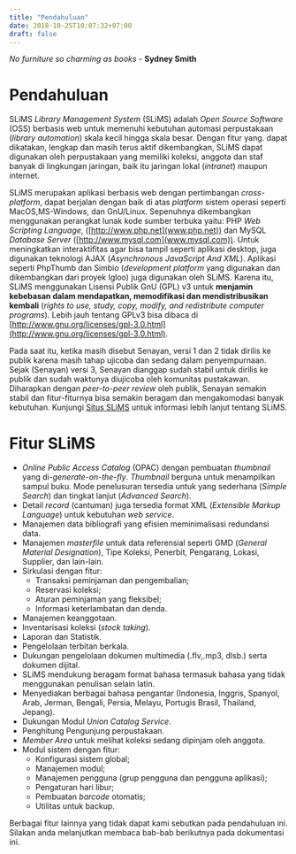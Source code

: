 ```yaml
---
title: "Pendahuluan"
date: 2018-10-25T10:07:32+07:00
draft: false
---
```


_No furniture so charming as books_ - **Sydney Smith**

# Pendahuluan

SLiMS _Library Management System_ (SLiMS) adalah _Open Source Software_ (OSS) berbasis web untuk memenuhi kebutuhan automasi perpustakaan (_library automation_) skala kecil hingga skala besar. Dengan fitur yang. dapat dikatakan, lengkap dan masih terus aktif dikembangkan, SLiMS dapat digunakan oleh perpustakaan yang memiliki koleksi, anggota dan staf banyak di lingkungan jaringan, baik itu jaringan lokal (_intranet_) maupun internet.

SLiMS merupakan aplikasi berbasis web dengan pertimbangan _cross-platform_, dapat berjalan dengan baik di atas _platform_ sistem operasi seperti MacOS,MS-Windows, dan GnU/Linux. Sepenuhnya dikembangkan menggunakan perangkat lunak kode sumber terbuka yaitu: PHP _Web Scripting Language_, ([http://www.php.net](www.php.net)) dan MySQL _Database Server_ ([http://www.mysql.com](www.mysql.com)). Untuk meningkatkan interaktifitas agar bisa tampil seperti aplikasi desktop, juga digunakan teknologi AJAX (_Asynchronous JavaScript And XML_). Aplikasi seperti PhpThumb dan Simbio (_development platform_ yang digunakan dan dikembangkan dari proyek Igloo) juga digunakan oleh SLiMS. Karena itu, SLiMS menggunakan Lisensi Publik GnU (GPL) v3 untuk **menjamin kebebasan dalam mendapatkan, memodifikasi dan mendistribusikan kembali** (_rights to use, study, copy, modify, and redistribute computer programs_). Lebih jauh tentang GPLv3 bisa dibaca di [http://www.gnu.org/licenses/gpl-3.0.html](http://www.gnu.org/licenses/gpl-3.0.html).

Pada saat itu, ketika masih disebut Senayan, versi 1 dan 2 tidak dirilis ke publik karena masih tahap ujicoba dan sedang dalam penyempurnaan. Sejak (Senayan) versi 3, Senayan dianggap sudah stabil untuk dirilis ke publik dan sudah waktunya diujicoba oleh komunitas pustakawan. Diharapkan dengan _peer-to-peer review_ oleh publik, Senayan semakin stabil dan fitur-fiturnya bisa semakin beragam dan mengakomodasi banyak kebutuhan. Kunjungi [Situs SLiMS](http://slims.web.id) untuk informasi lebih lanjut tentang SLiMS.

# Fitur SLiMS

* _Online Public Access Catalog_ (OPAC) dengan pembuatan _thumbnail_ yang di-_generate-on-the-fly_. _Thumbnail_ berguna untuk menampilkan sampul buku. Mode penelusuran tersedia untuk yang sederhana (_Simple Search_) dan tingkat lanjut (_Advanced Search_).
* Detail _record_ (cantuman) juga tersedia format XML (_Extensible Markup Language_) untuk kebutuhan _web service_.
* Manajemen data bibliografi yang efisien meminimalisasi redundansi data.
* Manajemen _masterfile_ untuk data referensial seperti GMD (_General Material Designation_), Tipe Koleksi, Penerbit, Pengarang, Lokasi, Supplier, dan lain-lain.
* Sirkulasi dengan fitur:
  * Transaksi peminjaman dan pengembalian;
  * Reservasi koleksi;
  * Aturan peminjaman yang fleksibel;
  * Informasi keterlambatan dan denda.
* Manajemen keanggotaan.
* Inventarisasi koleksi (_stock taking_).
* Laporan dan Statistik.
* Pengelolaan terbitan berkala.
* Dukungan pengelolaan dokumen multimedia (.flv,.mp3, dlsb.) serta dokumen dijital.
* SLiMS mendukung beragam format bahasa termasuk bahasa yang tidak menggunakan penulisan selain latin.
* Menyediakan berbagai bahasa pengantar (Indonesia, Inggris, Spanyol, Arab, Jerman, Bengali, Persia, Melayu, Portugis Brasil, Thailand, Jepang).
* Dukungan Modul _Union Catalog Service_.
* Penghitung Pengunjung perpustakaan.
* _Member Area_ untuk melihat koleksi sedang dipinjam oleh anggota.
* Modul sistem dengan fitur:
  * Konfigurasi sistem global;
  * Manajemen modul;
  * Manajemen pengguna (grup pengguna dan pengguna aplikasi);
  * Pengaturan hari libur;
  * Pembuatan _barcode_ otomatis;
  * Utilitas untuk backup.

Berbagai fitur lainnya yang tidak dapat kami sebutkan pada pendahuluan ini. Silakan anda melanjutkan membaca bab-bab berikutnya pada dokumentasi ini.

